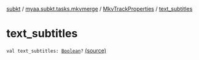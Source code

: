 [subkt](../../index.md) / [myaa.subkt.tasks.mkvmerge](../index.md) / [MkvTrackProperties](index.md) / [text_subtitles](./text_subtitles.md)

# text_subtitles

`val text_subtitles: `[`Boolean`](https://kotlinlang.org/api/latest/jvm/stdlib/kotlin/-boolean/index.html)`?` [(source)](https://github.com/Myaamori/SubKt/blob/0.1.4/src/main/kotlin/myaa/subkt/tasks/mkvmerge/mkvmerge.kt#L108)